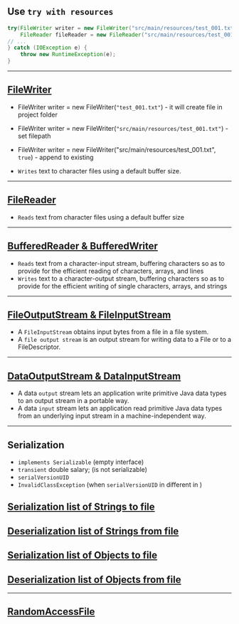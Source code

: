 ## Use `try with resources`

```java
try(FileWriter writer = new FileWriter("src/main/resources/test_001.txt");
    FileReader fileReader = new FileReader("src/main/resources/test_001.txt");) {
// ...
} catch (IOException e) {
    throw new RuntimeException(e);
}
```

---

## [FileWriter](./Demo_001_FileWriter.java)

- FileWriter writer = new FileWriter(`"test_001.txt"`) - it will create file in project folder
- FileWriter writer = new FileWriter(`"src/main/resources/test_001.txt"`) - set filepath
- FileWriter writer = new FileWriter("src/main/resources/test_001.txt", `true`) - append to existing

- `Writes` text to character files using a default buffer size.

---

## [FileReader](./Demo_002_FileRedaer.java)
- `Reads` text from character files using a default buffer size

---

## [BufferedReader & BufferedWriter](./Demo_003_Buffered_reader_writer.java)
- `Reads` text from a character-input stream, buffering characters so as to provide for the efficient reading of characters, arrays, and lines
- `Writes` text to a character-output stream, buffering characters so as to provide for the efficient writing of single characters, arrays, and strings

---

## [FileOutputStream & FileInputStream](./Demo_004_File_IO_Stream.java)
- A `FileInputStream` obtains input bytes from a file in a file system.
- A `file output stream` is an output stream for writing data to a File or to a FileDescriptor.

---

## [DataOutputStream & DataInputStream](./Demo_005_Data_IO_Stream.java)
- A data `output` stream lets an application write primitive Java data types to an output stream in a portable way.
- A data `input` stream lets an application read primitive Java data types from an underlying input stream in a machine-independent way. 

---

## Serialization
- `implements Serializable` (empty interface)
- `transient` double salary; (is not serializable)
- `serialVersionUID`
- `InvalidClassException` (when `serialVersionUID` in different in )

## [Serialization list of Strings to file](./Demo_006_Serialization_001.java)

## [Deserialization list of Strings from file](./Demo_006_Serialization_002.java)

## [Serialization list of Objects to file](./Demo_006_Serialization_001_1.java)

## [Deserialization list of Objects from file](./Demo_006_Serialization_002_1.java)

---

## [RandomAccessFile](./Demo_007_RandomAccessFile.java)

